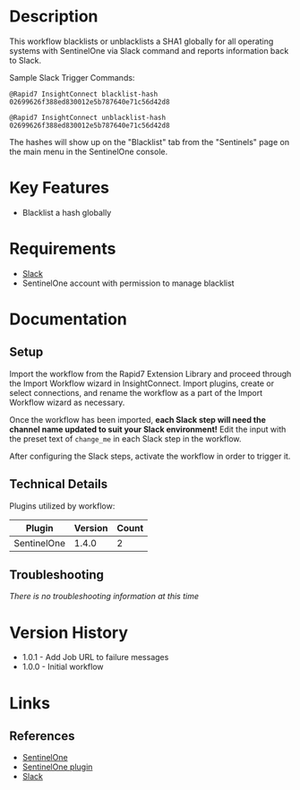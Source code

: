 # Description

This workflow blacklists or unblacklists a SHA1 globally for all operating systems with SentinelOne via Slack command and reports information back to Slack.

Sample Slack Trigger Commands:

`@Rapid7 InsightConnect blacklist-hash 02699626f388ed830012e5b787640e71c56d42d8`

`@Rapid7 InsightConnect unblacklist-hash 02699626f388ed830012e5b787640e71c56d42d8`

The hashes will show up on the "Blacklist" tab from the "Sentinels" page on the main menu in the SentinelOne console.

# Key Features

* Blacklist a hash globally

# Requirements

* [Slack](https://insightconnect.help.rapid7.com/docs/configure-slack-for-chatops)
* SentinelOne account with permission to manage blacklist

# Documentation

## Setup

Import the workflow from the Rapid7 Extension Library and proceed through the Import Workflow wizard in InsightConnect. Import plugins, create or select connections, and rename the workflow as a part of the Import Workflow wizard as necessary.

Once the workflow has been imported, **each Slack step will need the channel name updated to suit your Slack environment!** Edit the input with the preset text of `change_me` in each Slack step in the workflow.

After configuring the Slack steps, activate the workflow in order to trigger it.
 
## Technical Details

Plugins utilized by workflow:

|Plugin|Version|Count|
|----|----|--------|
|SentinelOne|1.4.0|2|

## Troubleshooting

_There is no troubleshooting information at this time_

# Version History

* 1.0.1 - Add Job URL to failure messages
* 1.0.0 - Initial workflow

# Links

## References

* [SentinelOne](https://www.sentinelone.com/)
* [SentinelOne plugin](https://extensions.rapid7.com/extension/sentinelone)
* [Slack](https://slack.com)

